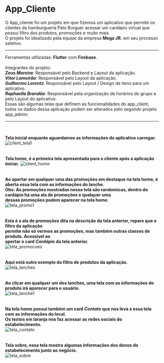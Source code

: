 # App_Cliente

O App_cliente foi um projeto em que fizemos um aplicativo que permite os clientes da hamburgueria Pato Burguer acessar um cardápio virtual que possui filtro dos produtos, promoções e muito mais.<br>
O projeto foi idealizado pela equipe da empresa <strong>Mega JR.</strong> em seu processo seletivo.<br>
<hr>
Ferramentas utilizadas: <strong>Flutter</strong> com <strong>Firebase</strong>.<br><br>
Integrantes do projeto:<br>
<i><strong>Zeus Moreira</strong></i>: Responsável pelo Backend e Layout da aplicação.<br>
<i><strong>Vitor Lameirão</strong></i>: Responsável pelo Layout da aplicação. <br>
<i><strong>Guilherme Lorentz</strong></i>: Responsável pelo Layout / Design de itens para um aplicativo.<br>
<i><strong>Raphaella Brandão</strong></i>: Responsável pela organização de horários do grupo e pelo Layout do aplicativo.<br>
Essas são algumas telas que definem as funcionalidades do app_client, todos os dados dessa aplicação podem ser alterados pelo segundo projeto app_admin:<br>
<hr><br>

<strong>Tela inicial enquanto aguardamos as informações do aplicativo carregar.</strong><br>
![client_tela1](https://user-images.githubusercontent.com/59962413/138548833-27270b5d-05fc-4815-8efb-a6db8b63b0d6.jpg)<br><br><br>
<strong>Tela home, é a primeira tela apresentada para o cliente após a aplicação iniciar.</strong>
![client_home](https://user-images.githubusercontent.com/59962413/138549270-fb99086f-c5ab-48c5-80d6-6d515349e7b0.jpg)<br><br><br>
<strong>Ao apertar em qualquer uma das promoções em destaque na tela home, é aberta essa tela com as informações do lanche.</strong><br>
<strong>Obs: As promoções mostradas nessa tela são randomicas, dentro do cardápio há uma ala de promoções
e qualquer uma<br> dessas promoções podem aparecer na tela home.</strong><br>
![tela_promo1](https://user-images.githubusercontent.com/59962413/138549309-8d98b3c7-3e35-461f-97d2-41889594eebe.jpg)<br><br><br>
<strong>
  Esta é a ala de promoções dita na descrição da tela anterior, repare que o filtro da aplicação<br>
  permite não só vermos as promoções, mas também outras classes de produto. Acessível ao<br> 
  apertar o card <i>Cardápio</i> da tela anterior.
</strong><br>
![tela_promocoes](https://user-images.githubusercontent.com/59962413/138549329-4c0f06ec-9ade-418d-be1a-af60e5450d8e.jpg)<br><br><br>
<strong>Aqui está outro exemplo do filtro de produtos da aplicação.</strong><br>
![tela_lanches](https://user-images.githubusercontent.com/59962413/138549358-7b99c240-c573-49f7-adeb-dbd90561f8b2.jpg)<br><br><br>
<strong>Ao clicar em qualquer um dos lanches, uma tela com as informações do produto irá aparecer para o usuário.</strong><br>
![tela_lanche1](https://user-images.githubusercontent.com/59962413/138549359-8f2bd361-4eff-44bb-bf58-890a5820ae78.jpg)<br><br><br>
<strong>Na tela home possui também um card <i>Contato</i> que nos leva a essa tela com as informações do local.<br>
Os textos em laranja nos faz acessar as redes sociais do estabelecimento.</strong><br>
![tela_contato](https://user-images.githubusercontent.com/59962413/138549385-cb477a6c-a703-4799-95f5-d59fe3316343.jpg)<br><br><br>
<strong>Tela sobre, essa tela mostra algumas informações dos donos do estabelecimento junto ao negócio.</strong><br>
![tela_sobre](https://user-images.githubusercontent.com/59962413/138549395-ec2a8587-71d4-4344-ba04-28ac3d387de0.jpg)<br><br><br>

